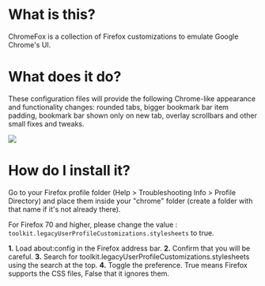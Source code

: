 # What is this?

ChromeFox is a collection of Firefox customizations to emulate Google Chrome's UI.

# What does it do?

These configuration files will provide the following Chrome-like appearance and functionality changes: rounded tabs, bigger bookmark bar item padding, bookmark bar shown only on new tab, overlay scrollbars and other small fixes and tweaks.

![](https://raw.githubusercontent.com/ipproductions/ChromeFox/master/Screenshots/Captura%20de%20tela%20de%202019-03-16%2016-38-26.png)

# How do I install it?

Go to your Firefox profile folder (Help > Troubleshooting Info > Profile Directory) and place them inside your "chrome" folder (create a folder with that name if it's not already there).

For Firefox 70 and higher, please change the value : ```toolkit.legacyUserProfileCustomizations.stylesheets``` to true.

**1.** Load about:config in the Firefox address bar.
**2.** Confirm that you will be careful.
**3.** Search for toolkit.legacyUserProfileCustomizations.stylesheets using the search at the top.
**4.** Toggle the preference. True means Firefox supports the CSS files, False that it ignores them.

